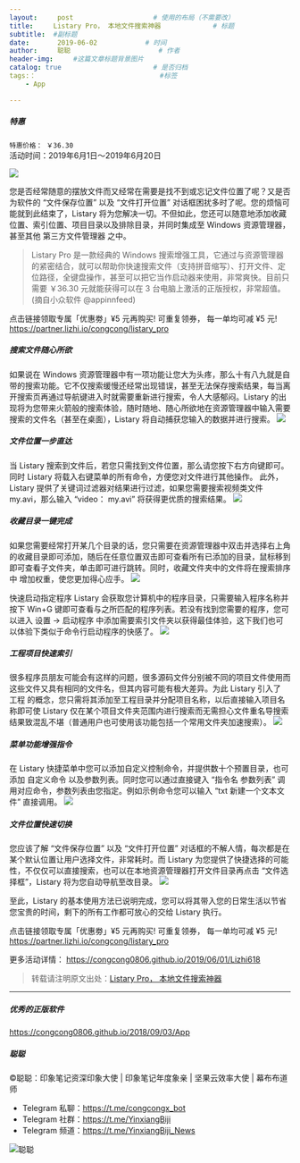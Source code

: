 ```yaml
---
layout:     post                    # 使用的布局（不需要改）
title:     Listary Pro， 本地文件搜索神器             # 标题 
subtitle:  #副标题
date:       2019-06-02            # 时间
author:     聪聪                      # 作者
header-img:     #这篇文章标题背景图片
catalog: true                       # 是否归档
tags:：                               #标签
    - App

---
```

##### 特惠

`特惠价格： ￥36.30`
<br/>活动时间：2019年6月1日～2019年6月20日

![](https://www-cdn.lizhi.io/wp-content/uploads/2017/03/Listary.png)

您是否经常随意的摆放文件而又经常在需要是找不到或忘记文件位置了呢？又是否为软件的 “文件保存位置” 以及 “文件打开位置” 对话框困扰多时了呢。您的烦恼可能就到此结束了，Listary 将为您解决一切。不但如此，您还可以随意地添加收藏位置、索引位置、项目目录以及排除目录，并同时集成至 Windows 资源管理器，甚至其他 第三方文件管理器 之中。

> Listary Pro 是一款经典的 Windows 搜索增强工具，它通过与资源管理器的紧密结合，就可以帮助你快速搜索文件（支持拼音缩写）、打开文件、定位路径，全键盘操作，甚至可以把它当作启动器来使用，非常爽快。目前只需要 ￥36.30 元就能获得可以在 3 台电脑上激活的正版授权，非常超值。(摘自小众软件 @appinnfeed)

点击链接领取专属「优惠劵」¥5 元再购买! 可重复领券， 每一单均可减 ¥5 元!<br/>
<https://partner.lizhi.io/congcong/listary_pro>

##### 搜索文件随心所欲
如果说在 Windows 资源管理器中有一项功能让您大为头疼，那么十有八九就是自带的搜索功能。它不仅搜索缓慢还经常出现错误，甚至无法保存搜索结果，每当离开搜索页再通过导航键进入时就需要重新进行搜索，令人大感郁闷。Listary 的出现将为您带来火箭般的搜索体验，随时随地、随心所欲地在资源管理器中输入需要搜索的文件名（甚至在桌面），Listary 将自动捕获您输入的数据并进行搜索。
![](https://www-cdn.lizhi.io/wp-content/uploads/2017/03/PC0025-01.png)

##### 文件位置一步直达
当 Listary 搜索到文件后，若您只需找到文件位置，那么请您按下右方向键即可。同时 Listary 将载入右键菜单的所有命令，方便您对文件进行其他操作。 此外，Listary 提供了关键词过滤器对结果进行过滤，如果您需要搜索视频类文件my.avi，那么输入 “video： my.avi” 将获得更优质的搜索结果。
![](https://www-cdn.lizhi.io/wp-content/uploads/2017/03/PC0025-02.png)

##### 收藏目录一键完成
如果您需要经常打开某几个目录的话，您只需要在资源管理器中双击并选择右上角的收藏目录即可添加，随后在任意位置双击即可查看所有已添加的目录，鼠标移到即可查看子文件夹，单击即可进行跳转。同时，收藏文件夹中的文件将在搜索排序中 增加权重，使您更加得心应手。
![](https://www-cdn.lizhi.io/wp-content/uploads/2017/03/PC0025-03.png)

快速启动指定程序
Listary 会获取您计算机中的程序目录，只需要输入程序名称并按下 Win+G 键即可查看与之所匹配的程序列表。若没有找到您需要的程序，您可以进入 设置 -> 启动程序 中添加需要索引文件夹以获得最佳体验，这下我们也可以体验下类似于命令行启动程序的快感了。
![](https://www-cdn.lizhi.io/wp-content/uploads/2017/03/PC0025-04.png)

##### 工程项目快速索引
很多程序员朋友可能会有这样的问题，很多源码文件分别被不同的项目文件使用而这些文件又具有相同的文件名，但其内容可能有极大差异。为此 Listary 引入了 工程 的概念，您只需将其添加至工程目录并分配项目名称，以后直接输入项目名称即可使 Listary 仅在某个项目文件夹范围内进行搜索而无需担心文件重名导搜索结果致混乱不堪（普通用户也可使用该功能包括一个常用文件夹加速搜索）。
![](https://www-cdn.lizhi.io/wp-content/uploads/2017/03/PC0025-05.png)

##### 菜单功能增强指令
在 Listary 快捷菜单中您可以添加自定义控制命令，并提供数十个预置目录，也可添加 自定义命令 以及参数列表。同时您可以通过直接键入 “指令名 参数列表” 调用对应命令，参数列表由您指定。例如示例命令您可以输入 “txt 新建一个文本文件” 直接调用。
![](https://www-cdn.lizhi.io/wp-content/uploads/2017/03/PC0025-06.png)

##### 文件位置快速切换
您应该了解 “文件保存位置” 以及 “文件打开位置” 对话框的不解人情，每次都是在某个默认位置让用户选择文件，非常耗时。而 Listary 为您提供了快捷选择的可能性，不仅仅可以直接搜索，也可以在本地资源管理器打开文件目录再点击 “文件选择框”，Listary 将为您自动导航至改目录。
![](https://www-cdn.lizhi.io/wp-content/uploads/2017/03/PC0025-07.png)

至此，Listary 的基本使用方法已说明完成，您可以将其带入您的日常生活以节省您宝贵的时间，剩下的所有工作都可放心的交给 Listary 执行。

点击链接领取专属「优惠劵」¥5 元再购买! 可重复领券， 每一单均可减 ¥5 元!
<https://partner.lizhi.io/congcong/listary_pro>

更多活动详情： <https://congcong0806.github.io/2019/06/01/Lizhi618>

> 转载请注明原文出处：[Listary Pro， 本地文件搜索神器](https://congcong0806.github.io/2019/06/02/Listary)

- - - -

##### 优秀的正版软件
<https://congcong0806.github.io/2018/09/03/App>

##### 聪聪
&copy;聪聪：印象笔记资深印象大使 | 印象笔记年度象亲 | 坚果云效率大使 | 幕布布道师

* Telegram 私聊：<https://t.me/congcongx_bot>
* Telegram 社群：<https://t.me/YinxiangBiji>
* Telegram 频道：<https://t.me/YinxiangBiji_News>

![聪聪](https://i.v2ex.co/3wc207g5.png) 
